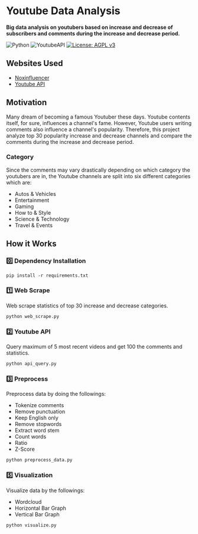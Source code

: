 # Youtube Data Analysis

**Big data analysis on youtubers based on increase and decrease of subscribers and comments during the increase and
decrease period.**

![Python](https://img.shields.io/badge/Python-3.8-6db33f?logo=Python&style=flat)
![YoutubeAPI](https://img.shields.io/badge/Youtube_API-v3-6db33f?logo=Youtube&style=flat)
[![License: AGPL v3](https://img.shields.io/badge/License-AGPL_v3-blue.svg)](LICENSE)

## Websites Used
- <a href="https://www.noxinfluencer.com/" target="_blank">Noxinfluencer</a>
- <a href="https://developers.google.com/youtube/v3" target="_blank">Youtube API</a>


## Motivation
Many dream of becoming a famous Youtuber these days. Youtube contents itself, for sure, influences a channel's fame.
However, Youtube users writing comments also influence a channel's popularity. Therefore, this project analyze top 30 
popularity increase and decrease channels and compare the comments during the increase and decrease period.

### Category
Since the comments may vary drastically depending on which category the youtubers are in, the Youtube channels are split
into six different categories which are:
- Autos & Vehicles
- Entertainment
- Gaming
- How to & Style
- Science & Technology
- Travel & Events

## How it Works
### 0️⃣ Dependency Installation

```
pip install -r requirements.txt
```

### 1️⃣ Web Scrape
Web scrape statistics of top 30 increase and decrease categories.

```
python web_scrape.py
```

### 2️⃣ Youtube API
Query maximum of 5 most recent videos and get 100 the comments and statistics.

```
python api_query.py
```

### 3️⃣ Preprocess
Preprocess data by doing the followings:

- Tokenize comments
- Remove punctuation
- Keep English only
- Remove stopwords
- Extract word stem
- Count words
- Ratio
- Z-Score

```
python preprocess_data.py
```

### 5️⃣ Visualization
Visualize data by the followings:

- Wordcloud
- Horizontal Bar Graph
- Vertical Bar Graph

```
python visualize.py
```
